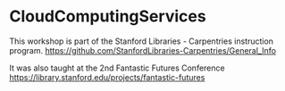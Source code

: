 # CloudComputingServices

This workshop is part of the Stanford Libraries - Carpentries instruction program.
https://github.com/StanfordLibraries-Carpentries/General_Info

It was also taught at the 2nd Fantastic Futures Conference
https://library.stanford.edu/projects/fantastic-futures
